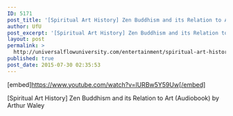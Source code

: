```yaml
---
ID: 5171
post_title: '[Spiritual Art History] Zen Buddhism and its Relation to Art (Audiobook) by Arthur Waley'
author: UfU
post_excerpt: '[Spiritual Art History] Zen Buddhism and its Relation to Art (Audiobook) by Arthur Waley'
layout: post
permalink: >
  http://universalflowuniversity.com/entertainment/spiritual-art-history-zen-buddhism-and-its-relation-to-art-audiobook-by-arthur-waley/
published: true
post_date: 2015-07-30 02:35:53
---
```

[embed]https://www.youtube.com/watch?v=lURBw5Y59Uw[/embed]<br>
<p>[Spiritual Art History] Zen Buddhism and its Relation to Art (Audiobook) by Arthur Waley</p>